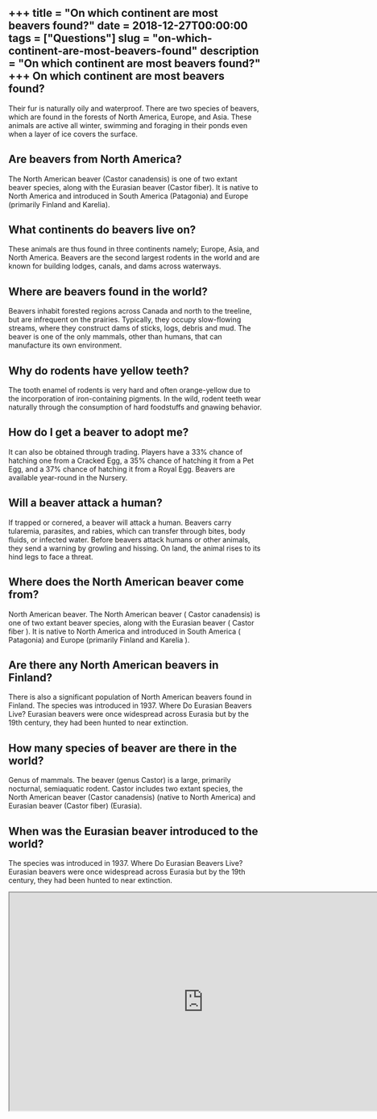 +++
title = "On which continent are most beavers found?"
date = 2018-12-27T00:00:00
tags = ["Questions"]
slug = "on-which-continent-are-most-beavers-found"
description = "On which continent are most beavers found?"
+++
On which continent are most beavers found?
------------------------------------------

Their fur is naturally oily and waterproof. There are two species of beavers, which are found in the forests of North America, Europe, and Asia. These animals are active all winter, swimming and foraging in their ponds even when a layer of ice covers the surface.

Are beavers from North America?
-------------------------------

The North American beaver (Castor canadensis) is one of two extant beaver species, along with the Eurasian beaver (Castor fiber). It is native to North America and introduced in South America (Patagonia) and Europe (primarily Finland and Karelia).

What continents do beavers live on?
-----------------------------------

These animals are thus found in three continents namely; Europe, Asia, and North America. Beavers are the second largest rodents in the world and are known for building lodges, canals, and dams across waterways.

Where are beavers found in the world?
-------------------------------------

Beavers inhabit forested regions across Canada and north to the treeline, but are infrequent on the prairies. Typically, they occupy slow-flowing streams, where they construct dams of sticks, logs, debris and mud. The beaver is one of the only mammals, other than humans, that can manufacture its own environment.

Why do rodents have yellow teeth?
---------------------------------

The tooth enamel of rodents is very hard and often orange-yellow due to the incorporation of iron-containing pigments. In the wild, rodent teeth wear naturally through the consumption of hard foodstuffs and gnawing behavior.

How do I get a beaver to adopt me?
----------------------------------

It can also be obtained through trading. Players have a 33% chance of hatching one from a Cracked Egg, a 35% chance of hatching it from a Pet Egg, and a 37% chance of hatching it from a Royal Egg. Beavers are available year-round in the Nursery.

Will a beaver attack a human?
-----------------------------

If trapped or cornered, a beaver will attack a human. Beavers carry tularemia, parasites, and rabies, which can transfer through bites, body fluids, or infected water. Before beavers attack humans or other animals, they send a warning by growling and hissing. On land, the animal rises to its hind legs to face a threat.

Where does the North American beaver come from?
-----------------------------------------------

North American beaver. The North American beaver ( Castor canadensis) is one of two extant beaver species, along with the Eurasian beaver ( Castor fiber ). It is native to North America and introduced in South America ( Patagonia) and Europe (primarily Finland and Karelia ).

Are there any North American beavers in Finland?
------------------------------------------------

There is also a significant population of North American beavers found in Finland. The species was introduced in 1937. Where Do Eurasian Beavers Live? Eurasian beavers were once widespread across Eurasia but by the 19th century, they had been hunted to near extinction.

How many species of beaver are there in the world?
--------------------------------------------------

Genus of mammals. The beaver (genus Castor) is a large, primarily nocturnal, semiaquatic rodent. Castor includes two extant species, the North American beaver (Castor canadensis) (native to North America) and Eurasian beaver (Castor fiber) (Eurasia).

When was the Eurasian beaver introduced to the world?
-----------------------------------------------------

The species was introduced in 1937. Where Do Eurasian Beavers Live? Eurasian beavers were once widespread across Eurasia but by the 19th century, they had been hunted to near extinction.

<iframe allow="accelerometer; autoplay; clipboard-write; encrypted-media; gyroscope; picture-in-picture" allowfullscreen="" class="__youtube_prefs__  epyt-is-override  no-lazyload" data-no-lazy="1" data-origheight="433" data-origwidth="770" data-skipgform_ajax_framebjll="" height="433" id="_ytid_61376" loading="lazy" src="https://www.youtube.com/embed/Ic3x8OVYe80?enablejsapi=1&autoplay=0&cc_load_policy=0&cc_lang_pref=&iv_load_policy=1&loop=0&modestbranding=0&rel=1&fs=1&playsinline=0&autohide=2&theme=dark&color=red&controls=1&" title="YouTube player" width="770"></iframe>